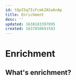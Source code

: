 ```yaml
---
id: tQpI5q7IcFcmkZASa6nAp
title: Enrichment
desc: ''
updated: 1638183397895
created: 1637850691583
---
```

# Enrichment

## What's enrichment?
